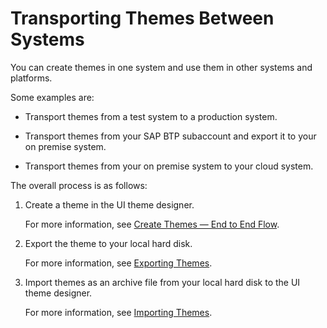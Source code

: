 <!-- loioebc8f52da8ea43d58335501c8d87ddcc -->

# Transporting Themes Between Systems

You can create themes in one system and use them in other systems and platforms.

Some examples are:

-   Transport themes from a test system to a production system.

-   Transport themes from your SAP BTP subaccount and export it to your on premise system.

-   Transport themes from your on premise system to your cloud system.


The overall process is as follows:

1.  Create a theme in the UI theme designer.

    For more information, see [Create Themes — End to End Flow](../Create-Themes/create-themes-end-to-end-flow-0d2d662.md).

2.  Export the theme to your local hard disk.

    For more information, see [Exporting Themes](../Create-Themes/exporting-themes-26e5140.md).

3.  Import themes as an archive file from your local hard disk to the UI theme designer.

    For more information, see [Importing Themes](../Create-Themes/importing-themes-5e3c430.md).


